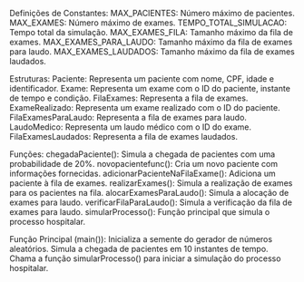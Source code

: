 Definições de Constantes:
MAX_PACIENTES: Número máximo de pacientes.
MAX_EXAMES: Número máximo de exames.
TEMPO_TOTAL_SIMULACAO: Tempo total da simulação.
MAX_EXAMES_FILA: Tamanho máximo da fila de exames.
MAX_EXAMES_PARA_LAUDO: Tamanho máximo da fila de exames para laudo.
MAX_EXAMES_LAUDADOS: Tamanho máximo da fila de exames laudados.

Estruturas:
Paciente: Representa um paciente com nome, CPF, idade e identificador.
Exame: Representa um exame com o ID do paciente, instante de tempo e condição.
FilaExames: Representa a fila de exames.
ExameRealizado: Representa um exame realizado com o ID do paciente.
FilaExamesParaLaudo: Representa a fila de exames para laudo.
LaudoMedico: Representa um laudo médico com o ID do exame.
FilaExamesLaudados: Representa a fila de exames laudados.

Funções:
chegadaPaciente(): Simula a chegada de pacientes com uma probabilidade de 20%.
novopacientefunc(): Cria um novo paciente com informações fornecidas.
adicionarPacienteNaFilaExame(): Adiciona um paciente à fila de exames.
realizarExames(): Simula a realização de exames para os pacientes na fila.
alocarExamesParaLaudo(): Simula a alocação de exames para laudo.
verificarFilaParaLaudo(): Simula a verificação da fila de exames para laudo.
simularProcesso(): Função principal que simula o processo hospitalar.

Função Principal (main()):
Inicializa a semente do gerador de números aleatórios.
Simula a chegada de pacientes em 10 instantes de tempo.
Chama a função simularProcesso() para iniciar a simulação do processo hospitalar.
